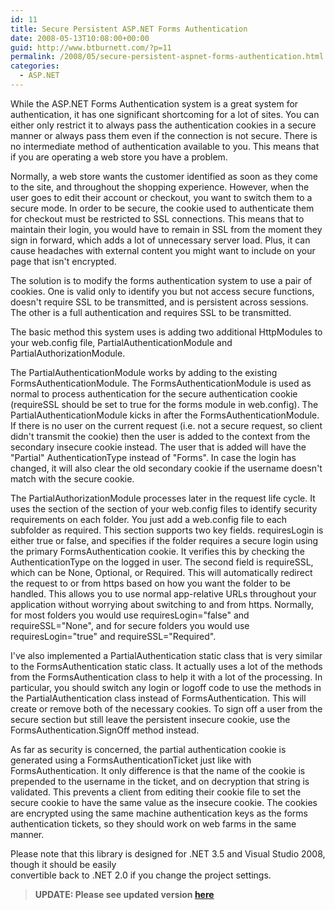 ```yaml
---
id: 11
title: Secure Persistent ASP.NET Forms Authentication
date: 2008-05-13T10:08:00+00:00
guid: http://www.btburnett.com/?p=11
permalink: /2008/05/secure-persistent-aspnet-forms-authentication.html
categories:
  - ASP.NET
---
```

While the ASP.NET Forms Authentication system is a great system for authentication, it has one significant shortcoming for a lot of sites. You can either only restrict it to always pass the authentication cookies in a secure manner or always pass them even if the connection is not secure. There is no intermediate method of authentication available to you. This means that if you are operating a web store you have a problem.

Normally, a web store wants the customer identified as soon as they come to the site, and throughout the shopping experience. However, when the user goes to edit their account or checkout, you want to switch them to a secure mode. In order to be secure, the cookie used to authenticate them for checkout must be restricted to SSL connections. This means that to maintain their login, you would have to remain in SSL from the moment they sign in forward, which adds a lot of unnecessary server load. Plus, it can cause headaches with external content you might want to include on your page that isn't encrypted.

The solution is to modify the forms authentication system to use a pair of cookies. One is valid only to identify you but not access secure functions, doesn't require SSL to be transmitted, and is persistent across sessions. The other is a full authentication and requires SSL to be transmitted.

The basic method this system uses is adding two additional HttpModules to your web.config file, PartialAuthenticationModule and PartialAuthorizationModule.

The PartialAuthenticationModule works by adding to the existing FormsAuthenticationModule. The FormsAuthenticationModule is used as normal to process authentication for the secure authentication cookie (requireSSL should be set to true for the forms module in web.config). The PartialAuthenticationModule kicks in after the FormsAuthenticationModule. If there is no user on the current request (i.e. not a secure request, so client didn't transmit the cookie) then the user is added to the context from the secondary insecure cookie instead. The user that is added will have the "Partial" AuthenticationType instead of "Forms". In case the login has changed, it will also clear the old secondary cookie if the username doesn't match with the secure cookie.

The PartialAuthorizationModule processes later in the request life cycle. It uses the section of the section of your web.config files to identify security requirements on each folder. You just add a web.config file to each subfolder as required. This section supports two key fields. requiresLogin is either true or false, and specifies if the folder requires a secure login using the primary FormsAuthentication cookie. It verifies this by checking the AuthenticationType on the logged in user. The second field is requireSSL, which can be None, Optional, or Required. This will automatically redirect the request to or from https based on how you want the folder to be handled. This allows you to use normal app-relative URLs throughout your application without worrying about switching to and from https. Normally, for most folders you would use requiresLogin="false" and requireSSL="None", and for secure folders you would use requiresLogin="true" and requireSSL="Required".

I've also implemented a PartialAuthentication static class that is very similar to the FormsAuthentication static class. It actually uses a lot of the methods from the FormsAuthentication class to help it with a lot of the processing. In particular, you should switch any login or logoff code to use the methods in the PartialAuthentication class instead of FormsAuthentication. This will create or remove both of the necessary cookies. To sign off a user from the secure section but still leave the persistent insecure cookie, use the FormsAuthentication.SignOff method instead.

As far as security is concerned, the partial authentication cookie is generated using a FormsAuthenticationTicket just like with FormsAuthentication. It only difference is that the name of the cookie is prepended to the username in the ticket, and on decryption that string is validated. This prevents a client from editing their cookie file to set the secure cookie to have the same value as the insecure cookie. The cookies are encrypted using the same machine authentication keys as the forms authentication tickets, so they should work on web farms in the same manner.

Please note that this library is designed for .NET 3.5 and Visual Studio 2008, though it should be easily<br /> convertible back to .NET 2.0 if you change the project settings.

> **UPDATE: Please see updated version [here](/2008/08/update-to-partial-authentication-system-2.html)**
